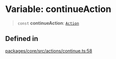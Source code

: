 # Variable: continueAction

> `const` **continueAction**: [`Action`](../interfaces/Action.md)

## Defined in

[packages/core/src/actions/continue.ts:58](https://github.com/ai16z/eliza/blob/main/packages/core/src/actions/continue.ts#L58)
